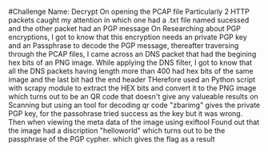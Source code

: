 #Challenge Name: Decrypt
On opening the PCAP file Particularly 2 HTTP packets caught my attention in which one had a .txt file named sucessed and the other packet had an PGP message
On Researching about PGP encryptions, I got to know that this encryption needs an private PGP key and an Passphrase to decode the PGP message, thereafter traversing through the PCAP files, I came across an DNS packet that had the begining hex bits of an PNG image.
While applying the DNS filter, I got to know that all the DNS packets having length more than 400 had hex bits of the same image and the last bit had the end header
THerefore used an Python script with scrapy module to extract the HEX bits and convert it to the PNG image which turns out to be an QR code that doesn't give any valueable results on Scanning 
but using an tool for decoding qr code "zbarimg" gives the private PGP key,
for the passohrase tried success as the key but it was wrong. Then when viewing the meta data of the image using exiftool Found out that the image had a discription "helloworld" which turns out to  be the passphrase of the PGP cypher.
which gives the flag as a result
